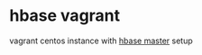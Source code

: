 # hbase vagrant

vagrant centos instance with [hbase master](http://www.cloudera.com/documentation/archive/cdh/4-x/4-3-0/CDH4-Installation-Guide/cdh4ig_topic_20_4.html) setup

